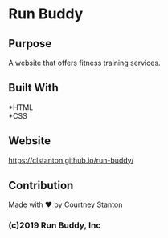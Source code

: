 # Run Buddy

## Purpose
A website that offers fitness training services.

## Built With
*HTML <br>
*CSS

## Website
https://clstanton.github.io/run-buddy/

## Contribution
Made with ❤️ by Courtney Stanton

### (c)2019 Run Buddy, Inc

